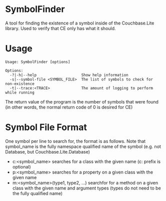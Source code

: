 # SymbolFinder
A tool for finding the existence of a symbol inside of the Couchbase.Lite library.  Used to verify that CE only has what it should.

# Usage
```
Usage: SymbolFinder [options]

Options:
  -?|-h|--help                    Show help information
  -s|--symbol-file <SYMBOL_FILE>  The list of symbols to check for non-existence
  -t|--trace:<TRACE>              The amount of logging to perform while running
```
The return value of the program is the number of symbols that were found (in other words, the normal return code of 0 is desired for CE)

# Symbol File Format
One symbol per line to search for, the format is as follows.  Note that symbol_name is the fully namespace qualified name of the symbol (e.g. not Database, but Couchbase.Lite.Database)

- c:<symbol_name> searches for a class with the given name (c: prefix is optional)<br />
- p:<symbol_name> searches for a property on a given class with the given name<br />
- m:<symbol_name>(type1, type2, ...) searchfor for a method on a given class with the given name and argument types (types do not need to be the fully qualified name)

